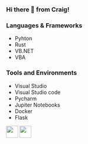 ### Hi there 👋 from Craig!

### Languages & Frameworks
- Pyhton
- Rust
- VB.NET
- VBA

### Tools and Environments
- Visual Studio 
- Visual Studio code
- Pycharm
- Jupiter Notebooks
- Docker
- Flask

<img height="32" width="32" src="https://cdn.jsdelivr.net/npm/simple-icons@v8/icons/[ICON SLUG].svg" />
<img height="32" width="32" src="https://unpkg.com/simple-icons@v8/icons/[ICON SLUG].svg" />
